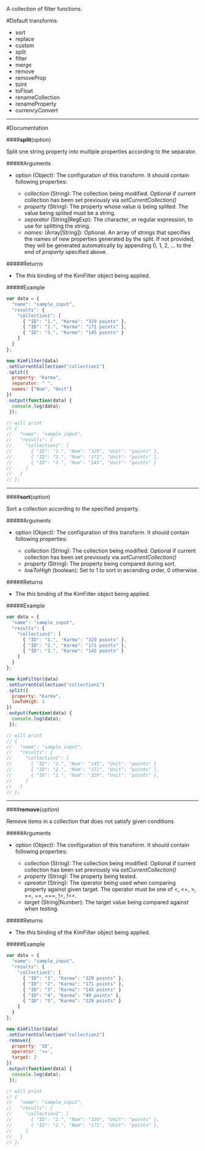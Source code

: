 A collection of filter functions.

#Default transforms
  - sort
  - replace
  - custom
  - split
  - filter
  - merge
  - remove
  - removeProp
  - toInt 
  - toFloat
  - renameCollection
  - renameProperty 
  - currencyConvert

--------------------------------------------------------------
#Documentation

####**split**(*option*)

Split one string property into multiple properties according to the separator.

#####Arguments
  - option (Object): The configuration of this transform. It should contain following properties:

    - *collection* (String):        The collection being modified. Optional if current collection has been set previously via *setCurrentCollection()*
    - *property*   (String):        The property whose value is being splited. The value being splited must be a string.
    - *separator*  (String|RegExp): The character, or regular expression, to use for splitting the string.
    - *names*:     (Array[String]): Optional. An array of strings that specifies the names of new properties generated by the split. If not provided, they will be generated automatically by appending 0, 1, 2, ... to the end of *property* specified above.
    
#####Returns
  - The *this* binding of the KimFilter object being applied.
  
#####Example
    
```javascript
var data = {
  "name": "sample_input",
  "results": {
    "collection1": [
      { "ID": "1.", "Karma": "329 points" },
      { "ID": "2.", "Karma": "171 points" },
      { "ID": "3.", "Karma": "145 points" }
    ]
  }
};

new KimFilter(data)
.setCurrentCollection("collection1")
.split({
  property: "Karma",
  separator: " ",
  names: ["Num", "Unit"]
})
.output(function(data) {
  console.log(data);
 });

// will print
// {
//   "name": "sample_input",
//   "results": {
//     "collection1": [
//       { "ID": "1.", "Num": "329", "Unit": "points" },
//       { "ID": "2.", "Num": "171", "Unit": "points" },
//       { "ID": "3.", "Num": "145", "Unit": "points" }
//     ]
//   }
// };
```

--------------------------------------------------------------

####**sort**(*option*)

Sort a collection according to the specified property.

#####Arguments
  - option (Object): The configuration of this transform. It should contain following properties:

    - *collection* (String):        The collection being modified. Optional if current collection has been set previously via *setCurrentCollection()*
    - *property*   (String):        The property being compared during sort.
    - *lowToHigh*  (boolean):       Set to 1 to sort in ascending order, 0 otherwise.
    
#####Returns
  - The *this* binding of the KimFilter object being applied.
  
#####Example
    
```javascript
var data = {
  "name": "sample_input",
  "results": {
    "collection1": [
      { "ID": "1.", "Karma": "329 points" },
      { "ID": "2.", "Karma": "171 points" },
      { "ID": "3.", "Karma": "145 points" }
    ]
  }
};

new KimFilter(data)
.setCurrentCollection("collection1")
.split({
  property: "Karma",
  lowToHigh: 1
})
.output(function(data) {
  console.log(data);
 });

// will print
// {
//   "name": "sample_input",
//   "results": {
//     "collection1": [
//       { "ID": "3.", "Num": "145", "Unit": "points" }
//       { "ID": "2.", "Num": "171", "Unit": "points" },
//       { "ID": "1.", "Num": "329", "Unit": "points" },
//     ]
//   }
// };
```


--------------------------------------------------------------

####**remove**(*option*)

Remove items in a collection that does not satisfy given conditions

#####Arguments
  - option (Object): The configuration of this transform. It should contain following properties:

    - *collection* (String):        The collection being modified. Optional if current collection has been set previously via *setCurrentCollection()*
    - *property*   (String):        The property being tested.
    - *opreator*   (String):        The operator being used when comparing property against given target. The operator must be one of <, <=, >, >=, ==, ===, !=, !==.
    - *target*     (String|Number): The target value being compared against when testing.
    
#####Returns
  - The *this* binding of the KimFilter object being applied.
  
#####Example
    
```javascript
var data = {
  "name": "sample_input",
  "results": {
    "collection1": [
      { "ID": "1", "Karma": "329 points" },
      { "ID": "2", "Karma": "171 points" },
      { "ID": "3", "Karma": "145 points" }
      { "ID": "4", "Karma": "49 points" },
      { "ID": "5", "Karma": "129 points" }
    ]
  }
};

new KimFilter(data)
.setCurrentCollection("collection1")
.remove({
  property: 'ID',
  operator: '<=',
  target: 2
})
.output(function(data) {
  console.log(data);
 });

// will print
// {
//   "name": "sample_input",
//   "results": {
//     "collection1": [
//       { "ID": "1.", "Num": "329", "Unit": "points" },
//       { "ID": "2.", "Num": "171", "Unit": "points" },
//     ]
//   }
// };
```
